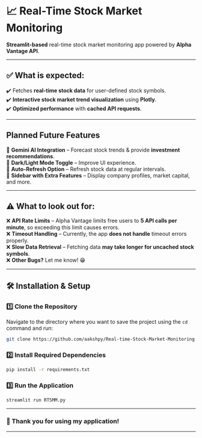 # 📈 Real-Time Stock Market Monitoring  

 **Streamlit-based** real-time stock market monitoring app powered by **Alpha Vantage API**.  

---

## ✅ **What is expected:**  
✔️ Fetches **real-time stock data** for user-defined stock symbols.  
✔️ **Interactive stock market trend visualization** using **Plotly**.  
✔️ **Optimized performance** with **cached API requests**.  

---

##  **Planned Future Features**  
🔹 **Gemini AI Integration** – Forecast stock trends & provide **investment recommendations**.  
🔹 **Dark/Light Mode Toggle** – Improve UI experience.  
🔹 **Auto-Refresh Option** – Refresh stock data at regular intervals.  
🔹 **Sidebar with Extra Features** – Display company profiles, market capital, and more.  

---

## ⚠️ **What to look out for:**  
❌ **API Rate Limits** – Alpha Vantage limits free users to **5 API calls per minute**, so exceeding this limit causes errors.  
❌ **Timeout Handling** – Currently, the app **does not handle** timeout errors properly.  
❌ **Slow Data Retrieval** – Fetching data **may take longer for uncached stock symbols**.  
❌ **Other Bugs?** Let me know! 😁  

---

## 🛠️ **Installation & Setup**  
### **1️⃣ Clone the Repository**  
Navigate to the directory where you want to save the project using the `cd` command and run:  
```bash
git clone https://github.com/aakshpy/Real-time-Stock-Market-Monitoring.git
```

### **2️⃣ Install Required Dependencies**  
```bash
pip install -r requirements.txt
```

### **3️⃣ Run the Application**  
```bash
streamlit run RTSMM.py
```

---

### **💙 Thank you for using my application!**

---

